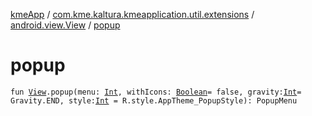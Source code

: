 [kmeApp](../../index.md) / [com.kme.kaltura.kmeapplication.util.extensions](../index.md) / [android.view.View](index.md) / [popup](./popup.md)

# popup

`fun `[`View`](https://developer.android.com/reference/android/view/View.html)`.popup(menu: `[`Int`](https://kotlinlang.org/api/latest/jvm/stdlib/kotlin/-int/index.html)`, withIcons: `[`Boolean`](https://kotlinlang.org/api/latest/jvm/stdlib/kotlin/-boolean/index.html)` = false, gravity: `[`Int`](https://kotlinlang.org/api/latest/jvm/stdlib/kotlin/-int/index.html)` = Gravity.END, style: `[`Int`](https://kotlinlang.org/api/latest/jvm/stdlib/kotlin/-int/index.html)` = R.style.AppTheme_PopupStyle): PopupMenu`